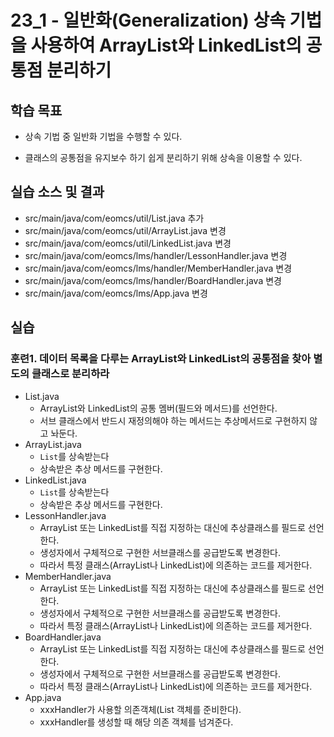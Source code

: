 # 23_1 - 일반화(Generalization) 상속 기법을 사용하여 ArrayList와 LinkedList의 공통점 분리하기

## 학습 목표

- 상속 기법 중 일반화 기법을 수행할 수 있다.
   
- 클래스의 공통점을 유지보수 하기 쉽게 분리하기 위해 상속을 이용할 수 있다.


## 실습 소스 및 결과

- src/main/java/com/eomcs/util/List.java 추가
- src/main/java/com/eomcs/util/ArrayList.java 변경
- src/main/java/com/eomcs/util/LinkedList.java 변경
- src/main/java/com/eomcs/lms/handler/LessonHandler.java 변경
- src/main/java/com/eomcs/lms/handler/MemberHandler.java 변경
- src/main/java/com/eomcs/lms/handler/BoardHandler.java 변경
- src/main/java/com/eomcs/lms/App.java 변경

## 실습

### 훈련1. 데이터 목록을 다루는 ArrayList와 LinkedList의 공통점을 찾아 별도의 클래스로 분리하라

- List.java
    - ArrayList와 LinkedList의 공통 멤버(필드와 메서드)를 선언한다.
    - 서브 클래스에서 반드시 재정의해야 하는 메서드는 추상메서드로 구현하지 않고 놔둔다.
- ArrayList.java
    - `List`를 상속받는다
    - 상속받은 추상 메서드를 구현한다. 
- LinkedList.java
    - `List`를 상속받는다
    - 상속받은 추상 메서드를 구현한다. 
- LessonHandler.java
    - ArrayList 또는 LinkedList를 직접 지정하는 대신에 추상클래스를 필드로 선언한다.
    - 생성자에서 구체적으로 구현한 서브클래스를 공급받도록 변경한다.
    - 따라서 특정 클래스(ArrayList나 LinkedList)에 의존하는 코드를 제거한다.
- MemberHandler.java
    - ArrayList 또는 LinkedList를 직접 지정하는 대신에 추상클래스를 필드로 선언한다.
    - 생성자에서 구체적으로 구현한 서브클래스를 공급받도록 변경한다.
    - 따라서 특정 클래스(ArrayList나 LinkedList)에 의존하는 코드를 제거한다.
- BoardHandler.java
    - ArrayList 또는 LinkedList를 직접 지정하는 대신에 추상클래스를 필드로 선언한다.
    - 생성자에서 구체적으로 구현한 서브클래스를 공급받도록 변경한다.
    - 따라서 특정 클래스(ArrayList나 LinkedList)에 의존하는 코드를 제거한다.
- App.java
    - xxxHandler가 사용할 의존객체(List 객체를 준비한다).
    - xxxHandler를 생성할 때 해당 의존 객체를 넘겨준다.
